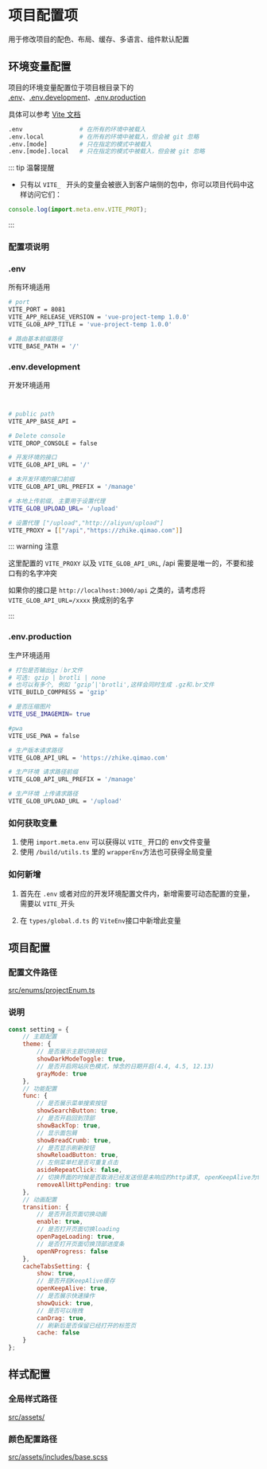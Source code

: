 # 项目配置项

用于修改项目的配色、布局、缓存、多语言、组件默认配置

## 环境变量配置

项目的环境变量配置位于项目根目录下的 [.env](https://github.com/anncwb/vite-project/blob/main/.env)、[.env.development](https://github.com/anncwb/vite-project/blob/main/.env.development)、[.env.production](https://github.com/anncwb/vite-project/blob/main/.env.production)

具体可以参考 [Vite 文档](https://github.com/vitejs/vite#modes-and-environment-variables)

```bash
.env                # 在所有的环境中被载入
.env.local          # 在所有的环境中被载入，但会被 git 忽略
.env.[mode]         # 只在指定的模式中被载入
.env.[mode].local   # 只在指定的模式中被载入，但会被 git 忽略

```

::: tip 温馨提醒

- 只有以 `VITE_ ` 开头的变量会被嵌入到客户端侧的包中，你可以项目代码中这样访问它们：

```js
console.log(import.meta.env.VITE_PROT);
```

<!-- - 以 `VITE_GLOB_*` 开头的的变量，在打包的时候，会被加入[\_app.config.js](#生产环境动态配置)配置文件当中. -->

:::

### 配置项说明

### .env

所有环境适用

```bash
# port
VITE_PORT = 8081
VITE_APP_RELEASE_VERSION = 'vue-project-temp 1.0.0'
VITE_GLOB_APP_TITLE = 'vue-project-temp 1.0.0'

# 路由基本前缀路径
VITE_BASE_PATH = '/'
```

### .env.development

开发环境适用

```bash


# public path
VITE_APP_BASE_API = 

# Delete console
VITE_DROP_CONSOLE = false

# 开发环境的接口
VITE_GLOB_API_URL = '/'

# 本开发环境的接口前缀
VITE_GLOB_API_URL_PREFIX = '/manage'

# 本地上传前缀, 主要用于设置代理
VITE_GLOB_UPLOAD_URL= '/upload'

# 设置代理 ["/upload","http://aliyun/upload"]
VITE_PROXY = [["/api","https://zhike.qimao.com"]]
```

::: warning 注意

这里配置的 `VITE_PROXY` 以及 `VITE_GLOB_API_URL`, /api 需要是唯一的，不要和接口有的名字冲突

如果你的接口是 `http://localhost:3000/api` 之类的，请考虑将 `VITE_GLOB_API_URL=/xxxx` 换成别的名字

:::

### .env.production

生产环境适用

```bash
# 打包是否输出gz｜br文件
# 可选: gzip | brotli | none
# 也可以有多个, 例如 ‘gzip’|'brotli',这样会同时生成 .gz和.br文件
VITE_BUILD_COMPRESS = 'gzip'

# 是否压缩图片
VITE_USE_IMAGEMIN= true

#pwa
VITE_USE_PWA = false

# 生产版本请求路径
VITE_GLOB_API_URL = 'https://zhike.qimao.com'

# 生产环境 请求路径前缀
VITE_GLOB_API_URL_PREFIX = '/manage'

# 生产环境 上传请求路径
VITE_GLOB_UPLOAD_URL = '/upload'
```

### 如何获取变量

1. 使用 `import.meta.env` 可以获得以 `VITE_` 开口的 env文件变量
2. 使用 `/build/utils.ts` 里的 `wrapperEnv`方法也可获得全局变量
 
### 如何新增

1. 首先在 `.env` 或者对应的开发环境配置文件内，新增需要可动态配置的变量，需要以 `VITE_`开头

2. 在 `types/global.d.ts` 的 `ViteEnv`接口中新增此变量

## 项目配置

### 配置文件路径
[src/enums/projectEnum.ts]()

### 说明

```js
const setting = {
    // 主题配置
    theme: {
        // 是否展示主题切换按钮
        showDarkModeToggle: true,
        // 是否开启网站灰色模式，悼念的日期开启(4.4, 4.5, 12.13)
        grayMode: true
    },
    // 功能配置
    func: {
        // 是否展示菜单搜索按钮
        showSearchButton: true,
        // 是否开启回到顶部
        showBackTop: true,
        // 显示面包屑
        showBreadCrumb: true,
        // 是否显示刷新按钮
        showReloadButton: true,
        // 左侧菜单栏是否可重复点击
        asideRepeatClick: false,
        // 切换界面的时候是否取消已经发送但是未响应的http请求, openKeepAlive为true是失效
        removeAllHttpPending: true
    },
    // 动画配置
    transition: {
        // 是否开启页面切换动画
        enable: true,
        // 是否打开页面切换loading
        openPageLoading: true,
        // 是否打开页面切换顶部进度条
        openNProgress: false
    },
    cacheTabsSetting: {
        show: true,
        // 是否开启KeepAlive缓存
        openKeepAlive: true,
        // 是否展示快速操作
        showQuick: true,
        // 是否可以拖拽
        canDrag: true,
        // 刷新后是否保留已经打开的标签页
        cache: false
    }
};
```

## 样式配置

### 全局样式路径
[src/assets/]()

### 颜色配置路径
[src/assets/includes/base.scss]()